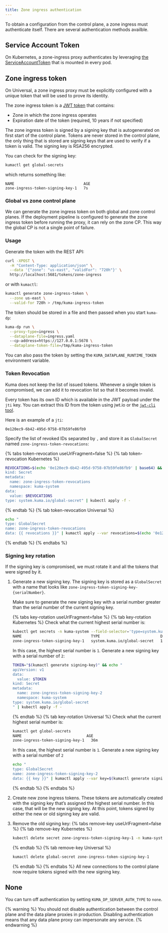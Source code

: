 ```yaml
---
title: Zone ingress authentication
---
```


To obtain a configuration from the control plane,
a zone ingress must authenticate itself.
There are several authentication methods availble.

## Service Account Token

On Kubernetes, a zone-ingress proxy authenticates by leveraging [the ServiceAccountToken](https://kubernetes.io/docs/reference/access-authn-authz/service-accounts-admin/#service-account-automation) that is mounted in every pod.

## Zone ingress token

On Universal, a zone ingress proxy must be explicitly configured with a unique token that will be used to prove its identity.

The zone ingress token is a [JWT token](https://jwt.io) that contains:

- Zone in which the zone ingress operates
- Expiration date of the token (required, 10 years if not specified)

The zone ingress token is signed by a signing key that is autogenerated on first start of the control plane.
Tokens are never stored in the control plane, the only thing that is stored are signing keys that are used to verify if a token is valid.
The signing key is RSA256 encrypted.

You can check for the signing key:

```sh
kumactl get global-secrets
```

which returns something like:

```
NAME                               AGE
zone-ingress-token-signing-key-1   7s
```

### Global vs zone control plane

We can generate the zone ingress token on both global and zone control planes.
If the deployment pipeline is configured
to generate the zone ingress token before running the proxy,
it can rely on the zone CP.
This way the global CP is not a single point of failure.

### Usage

Generate the token with the REST API:

```bash
curl -XPOST \
  -H "Content-Type: application/json" \
  --data '{"zone": "us-east", "validFor": "720h"}' \
  http://localhost:5681/tokens/zone-ingress
```

or with `kumactl`:

```bash
kumactl generate zone-ingress-token \
  --zone us-east \
  --valid-for 720h > /tmp/kuma-ingress-token
```

The token should be stored in a file and then passed when you start `kuma-dp`:

```bash
kuma-dp run \
  --proxy-type=ingress \
  --dataplane-file=ingress.yaml
  --cp-address=https://127.0.0.1:5678 \
  --dataplane-token-file=/tmp/kuma-ingress-token
```

You can also pass the token
by setting the `KUMA_DATAPLANE_RUNTIME_TOKEN` environment variable.

### Token Revocation

Kuma does not keep the list of issued tokens.
Whenever a single token is compromised,
we can add it to revocation list so that it becomes invalid.

Every token has its own ID
which is available in the JWT payload under the `jti` key.
You can extract this ID from the token using jwt.io
or the [`jwt-cli` tool](https://www.npmjs.com/package/jwt-cli).

Here is an example of a `jti`:

```
0e120ec9-6b42-495d-9758-07b59fe86fb9
```

Specify the list of revoked IDs separated by `,` and store it as `GlobalSecret` named `zone-ingress-token-revocations`:

{% tabs token-revocation useUrlFragment=false %}
{% tab token-revocation Kubernetes %}

```sh
REVOCATIONS=$(echo '0e120ec9-6b42-495d-9758-07b59fe86fb9' | base64) && echo "apiVersion: v1
kind: Secret
metadata:
  name: zone-ingress-token-revocations
  namespace: kuma-system
data:
  value: $REVOCATIONS
type: system.kuma.io/global-secret" | kubectl apply -f -
```

{% endtab %}
{% tab token-revocation Universal %}

```sh
echo "
type: GlobalSecret
name: zone-ingress-token-revocations
data: {{ revocations }}" | kumactl apply --var revocations=$(echo '0e120ec9-6b42-495d-9758-07b59fe86fb9' | base64) -f -
```

{% endtab %}
{% endtabs %}

### Signing key rotation

If the signing key is compromised, we must rotate it and all the tokens that were signed by it.

1. Generate a new signing key.
   The signing key is stored as a `GlobalSecret` with a name that looks like `zone-ingress-token-signing-key-{serialNumber}`.

   Make sure to generate the new signing key with a serial number greater than the serial number of the current signing key.

   {% tabs key-rotation useUrlFragment=false %}
   {% tab key-rotation Kubernetes %}
   Check what the current highest serial number is:

   ```sh
   kubectl get secrets -n kuma-system --field-selector='type=system.kuma.io/global-secret'
   NAME                               TYPE                           DATA   AGE
   zone-ingress-token-signing-key-1   system.kuma.io/global-secret   1      25m
   ```

   In this case, the highest serial number is `1`. Generate a new signing key with a serial number of `2`:

   ```sh
   TOKEN="$(kumactl generate signing-key)" && echo "
   apiVersion: v1
   data:
     value: $TOKEN
   kind: Secret
   metadata:
     name: zone-ingress-token-signing-key-2
     namespace: kuma-system
   type: system.kuma.io/global-secret
   " | kubectl apply -f -
   ```

   {% endtab %}
   {% tab key-rotation Universal %}
   Check what the current highest serial number is:

   ```sh
   kumactl get global-secrets
   NAME                             AGE
   zone-ingress-token-signing-key-1   36m
   ```

   In this case, the highest serial number is `1`. Generate a new signing key with a serial number of `2`

   ```sh
   echo "
   type: GlobalSecret
   name: zone-ingress-token-signing-key-2
   data: {{ key }}" | kumactl apply --var key=$(kumactl generate signing-key) -f -
   ```

   {% endtab %}
   {% endtabs %}

2. Create new zone ingress tokens.
   These tokens are automatically created
   with the signing key that’s assigned the highest serial number.
   In this case, that will be the new signing key.
   At this point, tokens signed by either the new or old signing key are valid.

3. Remove the old signing key:
   {% tabs remove-key useUrlFragment=false %}
   {% tab remove-key Kubernetes %}
   ```sh
   kubectl delete secret zone-ingress-token-signing-key-1 -n kuma-system
   ```
   {% endtab %}
   {% tab remove-key Universal %}
   ```sh
   kumactl delete global-secret zone-ingress-token-signing-key-1
   ```
   {% endtab %}
   {% endtabs %}
   All new connections to the control plane now require tokens signed with the new signing key.

## None

You can turn off authentication by setting `KUMA_DP_SERVER_AUTH_TYPE` to `none`.

{% warning %}
You should not disable authentication between the control plane and the data plane proxies in production.
Disabling authentication means that any data plane proxy can impersonate any service.
{% endwarning %}
